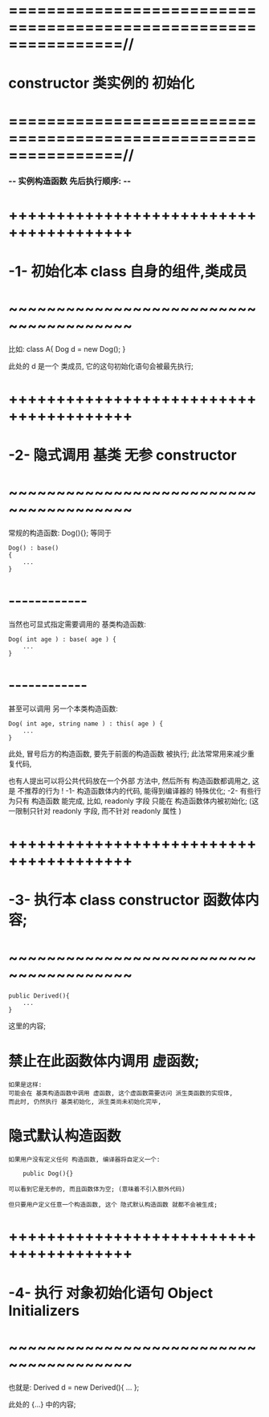# ================================================================//
#              constructor  类实例的 初始化
# ================================================================//



### -- 实例构造函数 先后执行顺序: -- ###

# +++++++++++++++++++++++++++++++++++++++ #
# -1- 初始化本 class 自身的组件,类成员
# ~~~~~~~~~~~~~~~~~~~~~~~~~~~~~~~~~~~~~~~ #
比如:
	class A{
		Dog d = new Dog();
	}

此处的 d 是一个 类成员, 它的这句初始化语句会被最先执行;


# +++++++++++++++++++++++++++++++++++++++ #
# -2- 隐式调用 基类 无参 constructor
# ~~~~~~~~~~~~~~~~~~~~~~~~~~~~~~~~~~~~~~~ #

常规的构造函数: Dog(){}; 等同于 

    Dog() : base()
    {
        ...
    }

# ------------ #
当然也可显式指定需要调用的 基类构造函数:

    Dog( int age ) : base( age ) {
        ...
    }

# ------------ #
甚至可以调用 另一个本类构造函数:

    Dog( int age, string name ) : this( age ) {
        ...
    }

此处, 冒号后方的构造函数, 要先于前面的构造函数 被执行;
此法常常用来减少重复代码,

也有人提出可以将公共代码放在一个外部 方法中, 然后所有 构造函数都调用之,
这是 不推荐的行为 !
    -1-
        构造函数体内的代码, 能得到编译器的 特殊优化;
    -2- 
        有些行为只有 构造函数 能完成,
        比如, readonly 字段 只能在 构造函数体内被初始化;
        (这一限制只针对 readonly 字段, 而不针对 readonly 属性 ) 





# +++++++++++++++++++++++++++++++++++++++ #
# -3- 执行本 class constructor 函数体内容;
# ~~~~~~~~~~~~~~~~~~~~~~~~~~~~~~~~~~~~~~~ #
	
	public Derived(){
		...
	}

这里的内容;

# 禁止在此函数体内调用 虚函数;
    如果是这样:
    可能会在 基类构造函数中调用 虚函数, 这个虚函数需要访问 派生类函数的实现体,
    而此时, 仍然执行 基类初始化, 派生类尚未初始化完毕,

# 隐式默认构造函数
    如果用户没有定义任何 构造函数, 编译器将自定义一个:

        public Dog(){}

    可以看到它是无参的, 而且函数体为空; (意味着不引入额外代码)
    
    但只要用户定义任意一个构造函数, 这个 隐式默认构造函数 就都不会被生成;



# +++++++++++++++++++++++++++++++++++++++ #
# -4- 执行 对象初始化语句 Object Initializers
# ~~~~~~~~~~~~~~~~~~~~~~~~~~~~~~~~~~~~~~~ #
也就是:
	Derived d = new Derived(){ ... };

此处的 {...} 中的内容;



















